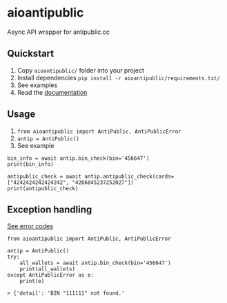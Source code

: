 # aioantipublic
Async API wrapper for antipublic.cc

## Quickstart
1. Copy `aioantipublic/` folder into your project
2. Install dependencies `pip install -r aioantipublic/requirements.txt/`
3. See examples
4. Read the [documentation](https://docs.antipublic.cc/)

## Usage
1. `from aioantipublic import AntiPublic, AntiPublicError`
2. `antip = AntiPublic()`
3. See example
```
bin_info = await antip.bin_check(bin='456647')
print(bin_info)

antipublic_check = await antip.antipublic_check(cards=["4242424242424242", "4266845237252027"])
print(antipublic_check)
```
## Exception handling
[See error codes](https://docs.antipublic.cc/)
```
from aioantipublic import AntiPublic, AntiPublicError

antip = AntiPublic()
try:
	all_wallets = await antip.bin_check(bin='456647')
	print(all_wallets)
except AntiPublicError as e:
	print(e)
```
`> {'detail': 'BIN "111111" not found.'`
